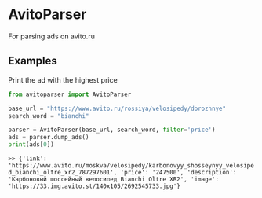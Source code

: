 # AvitoParser
For parsing ads on avito.ru

## Examples

Print the ad with the highest price

```python
from avitoparser import AvitoParser

base_url = "https://www.avito.ru/rossiya/velosipedy/dorozhnye"
search_word = "bianchi"

parser = AvitoParser(base_url, search_word, filter='price')
ads = parser.dump_ads()
print(ads[0])
```

`>> {'link': 'https://www.avito.ru/moskva/velosipedy/karbonovyy_shosseynyy_velosiped_bianchi_oltre_xr2_787297601', 'price': '247500', 'description': 'Карбоновый шоссейный велосипед Bianchi Oltre XR2', 'image': 'https://33.img.avito.st/140x105/2692545733.jpg'}`
